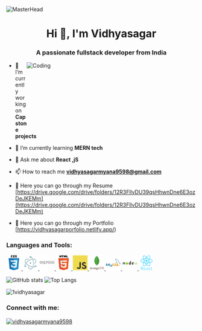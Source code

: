 ![MasterHead](https://www.sevenstarwebsolutions.com/wp-content/themes/sevenstar/img/banner-bg.gif)

<h1 align="center">Hi 👋, I'm Vidhyasagar</h1>
<h3 align="center">A passionate fullstack developer from India</h3>

<img align="right" alt="Coding" width="450" height="180" src="https://oncloudinfotech.com/images/about/about-1.gif">


- 🔭 I’m currently working on **Capstone projects**

- 🌱 I’m currently learning **MERN tech**

- 💬 Ask me about **React ,jS**

- 📫 How to reach me **vidhyasagarmyana9598@gmail.com**

- 📄 Here you can go through my Resume [https://drive.google.com/drive/folders/12R3FllvDU39qsHhwnDne6E3ozDeJKEMm](https://drive.google.com/drive/folders/12R3FllvDU39qsHhwnDne6E3ozDeJKEMm)
- 📄 Here you can go through my Portfolio [https://vidhyasagarporfolio.netlify.app/)

<h3 align="left">Languages and Tools:</h3>
<p align="left"> <a href="https://www.w3schools.com/css/" target="_blank" rel="noreferrer"> <img src="https://raw.githubusercontent.com/devicons/devicon/master/icons/css3/css3-original-wordmark.svg" alt="css3" width="40" height="40"/> </a> <a href="https://www.electronjs.org" target="_blank" rel="noreferrer"> <img src="https://raw.githubusercontent.com/devicons/devicon/master/icons/electron/electron-original.svg" alt="electron" width="40" height="40"/> </a> <a href="https://expressjs.com" target="_blank" rel="noreferrer"> <img src="https://raw.githubusercontent.com/devicons/devicon/master/icons/express/express-original-wordmark.svg" alt="express" width="40" height="40"/> </a> <a href="https://www.w3.org/html/" target="_blank" rel="noreferrer"> <img src="https://raw.githubusercontent.com/devicons/devicon/master/icons/html5/html5-original-wordmark.svg" alt="html5" width="40" height="40"/> </a> <a href="https://developer.mozilla.org/en-US/docs/Web/JavaScript" target="_blank" rel="noreferrer"> <img src="https://raw.githubusercontent.com/devicons/devicon/master/icons/javascript/javascript-original.svg" alt="javascript" width="40" height="40"/> </a> <a href="https://www.mongodb.com/" target="_blank" rel="noreferrer"> <img src="https://raw.githubusercontent.com/devicons/devicon/master/icons/mongodb/mongodb-original-wordmark.svg" alt="mongodb" width="40" height="40"/> </a> <a href="https://www.mysql.com/" target="_blank" rel="noreferrer"> <img src="https://raw.githubusercontent.com/devicons/devicon/master/icons/mysql/mysql-original-wordmark.svg" alt="mysql" width="40" height="40"/> </a> <a href="https://nodejs.org" target="_blank" rel="noreferrer"> <img src="https://raw.githubusercontent.com/devicons/devicon/master/icons/nodejs/nodejs-original-wordmark.svg" alt="nodejs" width="40" height="40"/> </a> <a href="https://reactjs.org/" target="_blank" rel="noreferrer"> <img src="https://raw.githubusercontent.com/devicons/devicon/master/icons/react/react-original-wordmark.svg" alt="react" width="40" height="40"/> </a> </p>

![GitHub stats](https://github-readme-stats.vercel.app/api?username=1Vidhyasagar&theme=synthwave&show_icons=true&count_private=true)
![Top Langs](https://github-readme-stats.vercel.app/api/top-langs/?username=1Vidhyasagar&theme=synthwave”)

<p><img align="center" src="https://github-readme-streak-stats.herokuapp.com/?user=1vidhyasagar&" alt="1vidhyasagar" /></p>

<h3 align="left">Connect with me:</h3>
<p align="left">
<a href="https://www.linkedin.com/in/vidhyasagar-myana-530a08236/" target="blank"><img align="center" src="https://raw.githubusercontent.com/rahuldkjain/github-profile-readme-generator/master/src/images/icons/Social/linked-in-alt.svg" alt="vidhyasagarmyana9598" height="30" width="40" /></a>
</p>
